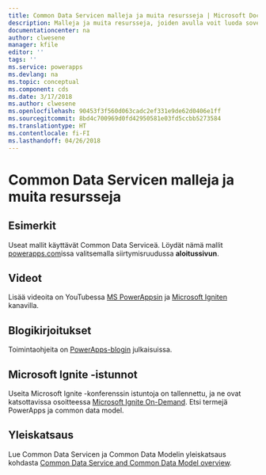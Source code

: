 ```yaml
---
title: Common Data Servicen malleja ja muita resursseja | Microsoft Docs
description: Malleja ja muita resursseja, joiden avulla voit luoda sovelluksia.
documentationcenter: na
author: clwesene
manager: kfile
editor: ''
tags: ''
ms.service: powerapps
ms.devlang: na
ms.topic: conceptual
ms.component: cds
ms.date: 3/17/2018
ms.author: clwesene
ms.openlocfilehash: 90453f3f560d063cadc2ef331e9de62d0406e1ff
ms.sourcegitcommit: 8bd4c700969d0fd42950581e03fd5ccbb5273584
ms.translationtype: HT
ms.contentlocale: fi-FI
ms.lasthandoff: 04/26/2018
---
```

# <a name="samples-and-other-resources--for-the-common-data-service"></a>Common Data Servicen malleja ja muita resursseja
## <a name="samples"></a>Esimerkit
Useat mallit käyttävät Common Data Serviceä. Löydät nämä mallit [powerapps.com](https://web.powerapps.com)issa valitsemalla siirtymisruudussa **aloitussivun**.

## <a name="videos"></a>Videot
Lisää videoita on YouTubessa [MS PowerAppsin](https://www.youtube.com/channel/UCGfWR2ekfRFckLjev6eQYLg) ja [Microsoft Igniten](https://www.youtube.com/channel/UCrhJmfAGQ5K81XQ8_od1iTg) kanavilla.

## <a name="blog-posts"></a>Blogikirjoitukset
Toimintaohjeita on [PowerApps-blogin](https://powerapps.microsoft.com/blog/) julkaisuissa.

## <a name="microsoft-ignite-sessions"></a>Microsoft Ignite -istunnot
Useita Microsoft Ignite -konferenssin istuntoja on tallennettu, ja ne ovat katsottavissa osoitteessa [Microsoft Ignite On-Demand](https://myignite.microsoft.com/videos). Etsi termejä PowerApps ja common data model.

## <a name="overview"></a>Yleiskatsaus
Lue Common Data Servicen ja Common Data Modelin yleiskatsaus kohdasta [Common Data Service and Common Data Model overview](https://docs.microsoft.com/common-data-service/entity-reference/security-model).

